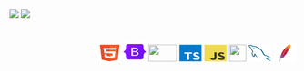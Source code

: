 <!-- Hi there 👋-->

<!--
**rodrigogz64/rodrigogz64** is a ✨ _special_ ✨ repository because its `README.md` (this file) appears on your GitHub profile.

Here are some ideas to get you started:

- 🔭 I’m currently working on ...
- 🌱 I’m currently learning ...
- 👯 I’m looking to collaborate on ...
- 🤔 I’m looking for help with ...
- 💬 Ask me about ...
- 📫 How to reach me: ...
- 😄 Pronouns: ...
- ⚡ Fun fact: ...
  <img height="180" src="https://github-readme-streak-stats.herokuapp.com/?user=rodrigogz64&theme=tokyonight&hide_border=false"/>
-->

<div>
  <img height="160" src="https://github-readme-stats.vercel.app/api?username=rodrigogz64&theme=tokyonight&hide_border=false&include_all_commits=false&count_private=false"/>
  <img height="160" src="https://github-readme-stats.vercel.app/api/top-langs/?username=rodrigogz64&theme=tokyonight&hide_border=false&include_all_commits=false&count_private=false&layout=compact"/>
</div>

#
<div style="display: inline_block" align="right"> 
  <img  height="30" width="40" src="https://raw.githubusercontent.com/devicons/devicon/master/icons/html5/html5-original.svg"/>
  <img height="35" width="40" src="https://raw.githubusercontent.com/devicons/devicon/master/icons/bootstrap/bootstrap-original.svg"/>
  <img height="30" width="50" src="https://raw.githubusercontent.com/jmnote/z-icons/master/svg/php.svg"/>
  <img height="30" width="40" src="https://raw.githubusercontent.com/devicons/devicon/master/icons/typescript/typescript-original.svg"/>
  <img height="30" width="40" src="https://raw.githubusercontent.com/devicons/devicon/master/icons/javascript/javascript-original.svg"/>
  <img height="30" width="30" src="https://static-00.iconduck.com/assets.00/laravel-icon-497x512-uwybstke.png"/>
  <img height="30" width="40" src="https://raw.githubusercontent.com/devicons/devicon/master/icons/mysql/mysql-original.svg"/>
  <img height="30" width="40" src="https://raw.githubusercontent.com/devicons/devicon/master/icons/apache/apache-original.svg"/>
</div>

